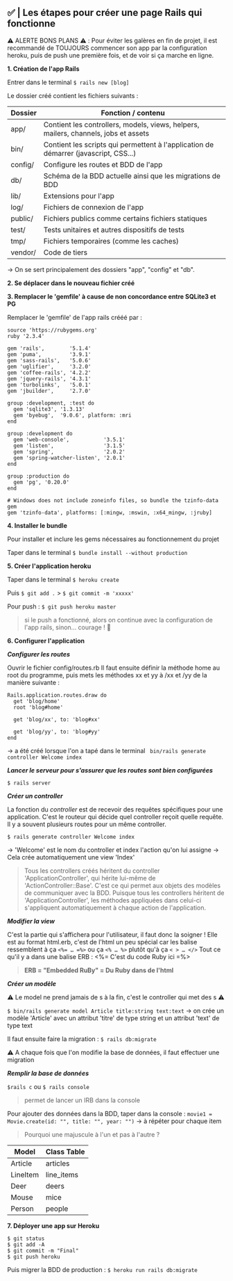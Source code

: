 ## ✅ | Les étapes pour créer une page Rails qui fonctionne

⚠️ ALERTE BONS PLANS ⚠️ : Pour éviter les galères en fin de projet, il est recommandé de TOUJOURS commencer son app par la configuration heroku, puis de push une première fois, et de voir si ça marche en ligne.

**1. Création de l'app Rails**

Entrer dans le terminal ```$ rails new [blog]```

Le dossier créé contient les fichiers suivants :

Dossier | Fonction / contenu
------------ | -------------
app/ | Contient les controllers, models, views, helpers, mailers, channels, jobs et assets
bin/ | Contient les scripts qui permettent à l'application de démarrer (javascript, CSS...)
config/ | Configure les routes et BDD de l'app
db/ | Schéma de la BDD actuelle ainsi que les migrations de BDD
lib/ | Extensions pour l'app
log/ | Fichiers de connexion de l'app
public/ | Fichiers publics comme certains fichiers statiques
test/ | Tests unitaires et autres dispositifs de tests
tmp/ | Fichiers temporaires (comme les caches)
vendor/ | Code de tiers

-> On se sert principalement des dossiers "app", "config" et "db".

**2. Se déplacer dans le nouveau fichier créé**

**3. Remplacer le 'gemfile' à cause de non concordance entre SQLite3 et PG**

Remplacer le 'gemfile' de l'app rails crééé par :

```
source 'https://rubygems.org'
ruby '2.3.4'

gem 'rails',        '5.1.4'
gem 'puma',         '3.9.1'
gem 'sass-rails',   '5.0.6'
gem 'uglifier',     '3.2.0'
gem 'coffee-rails', '4.2.2'
gem 'jquery-rails', '4.3.1'
gem 'turbolinks',   '5.0.1'
gem 'jbuilder',     '2.7.0'

group :development, :test do
  gem 'sqlite3', '1.3.13'
  gem 'byebug',  '9.0.6', platform: :mri
end

group :development do
  gem 'web-console',           '3.5.1'
  gem 'listen',                '3.1.5'
  gem 'spring',                '2.0.2'
  gem 'spring-watcher-listen', '2.0.1'
end

group :production do
  gem 'pg', '0.20.0'
end

# Windows does not include zoneinfo files, so bundle the tzinfo-data gem
gem 'tzinfo-data', platforms: [:mingw, :mswin, :x64_mingw, :jruby]
```

**4. Installer le bundle**

Pour installer et inclure les gems nécessaires au fonctionnement du projet

Taper dans le terminal ```$ bundle install --without production```

**5. Créer l'application heroku**

Taper dans le terminal ```$ heroku create```

Puis ```$ git add .``` > ```$ git commit -m 'xxxxx'```

Pour push : ```$ git push heroku master```

> si le push a fonctionné, alors on continue avec la configuration de l'app rails, sinon... courage ! 🙌


**6. Configurer l'application**

_**Configurer les routes**_

Ouvrir le fichier config/routes.rb
Il faut ensuite définir la méthode home au root du programme, puis mets les méthodes xx et yy à /xx et /yy de la manière suivante :
```
Rails.application.routes.draw do
  get 'blog/home'
  root 'blog#home'

  get 'blog/xx', to: 'blog#xx'

  get 'blog/yy', to: 'blog#yy'
end
```
-> a été créé lorsque l'on a tapé dans le terminal ``` bin/rails generate controller Welcome index```

_**Lancer le serveur pour s'assurer que les routes sont bien configurées**_

```$ rails server```

_**Créer un controller**_

La fonction du *controller* est de recevoir des requêtes spécifiques pour une application.
C'est le routeur qui décide quel controller reçoit quelle requête.
Il y a souvent plusieurs routes pour un même controller.

```$ rails generate controller Welcome index```

-> 'Welcome' est le nom du controller et index l'action qu'on lui assigne
-> Cela crée automatiquement une view 'Index'

> Tous les controllers créés héritent du controller 'ApplicationController', qui hérite lui-même de 'ActionController::Base'. C'est ce qui permet aux objets des modèles de communiquer avec la BDD.
> Puisque tous les controllers héritent de 'ApplicationController', les méthodes appliquées dans celui-ci s'appliquent automatiquement à chaque action de l'application.

_**Modifier la view**_

C'est la partie qui s'affichera pour l'utilisateur, il faut donc la soigner !
Elle est au format html.erb, c'est de l'html un peu spécial car les balise ressemblent à ça ```<%= … =%>``` ou ça ```<% … %>``` plutôt qu'à ça ```< > … </>```
Tout ce qu'il y a dans une balise ERB : <%= C'est du code Ruby ici =%>
> **ERB = "Embedded RuBy" = Du Ruby dans de l'html**

_**Créer un modèle**_

⚠️ Le model ne prend jamais de s à la fin, c'est le controller qui met des s ⚠️

```$ bin/rails generate model Article title:string text:text```
-> on crée un modèle 'Article' avec un attribut 'titre' de type string et un attribut 'text' de type text

Il faut ensuite faire la migration : ```$ rails db:migrate```

⚠️ A chaque fois que l'on modifie la base de données, il faut effectuer une migration

_**Remplir la base de données**_

```$rails c``` ou ```$ rails console```
> permet de lancer un IRB dans la console

Pour ajouter des données dans la BDD, taper dans la console :
```movie1 = Movie.create(id: "", title: "", year: "")```
-> à répéter pour chaque item

> Pourquoi une majuscule à l'un et pas à l'autre ?

Model | Class	Table
-------|------------
Article |	articles
LineItem |	line_items
Deer	| deers
Mouse	| mice
Person	| people

**7. Déployer une app sur Heroku**

```
$ git status
$ git add -A
$ git commit -m "Final"
$ git push heroku
```
Puis migrer la BDD de production : ```$ heroku run rails db:migrate```
